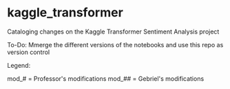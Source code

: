 # kaggle_transformer
Cataloging changes on the Kaggle Transformer Sentiment Analysis project

To-Do: Mmerge the different versions of the notebooks and use this repo 
       as version control

Legend:

mod_# = Professor's modifications
mod_## = Gebriel's modifications
